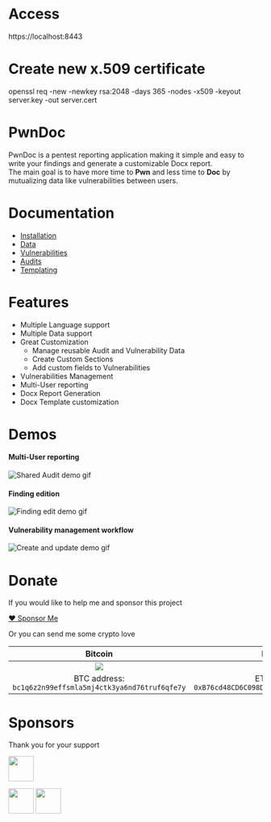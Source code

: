 # Access 

https://localhost:8443

# Create new x.509 certificate 
openssl req -new -newkey rsa:2048 -days 365 -nodes -x509 -keyout server.key -out server.cert

# PwnDoc

PwnDoc is a pentest reporting application making it simple and easy to write your findings and generate a customizable Docx report.  
The main goal is to have more time to **Pwn** and less time to **Doc** by mutualizing data like vulnerabilities between users.

# Documentation
- [Installation](https://pwndoc.github.io/pwndoc/#/installation)
- [Data](https://pwndoc.github.io/pwndoc/#/data)
- [Vulnerabilities](https://pwndoc.github.io/pwndoc/#/vulnerabilities)
- [Audits](https://pwndoc.github.io/pwndoc/#/audits)
- [Templating](https://pwndoc.github.io/pwndoc/#/docxtemplate)


# Features

- Multiple Language support
- Multiple Data support
- Great Customization
  - Manage reusable Audit and Vulnerability Data
  - Create Custom Sections
  - Add custom fields to Vulnerabilities
- Vulnerabilities Management
- Multi-User reporting
- Docx Report Generation
- Docx Template customization

# Demos

#### Multi-User reporting
![Shared Audit demo gif](https://raw.githubusercontent.com/pwndoc/pwndoc/master/demos/shared_audit_demo.gif)

#### Finding edition
![Finding edit demo gif](https://raw.githubusercontent.com/pwndoc/pwndoc/master/demos/audit_finding_demo.gif)

#### Vulnerability management workflow
![Create and update demo gif](https://raw.githubusercontent.com/pwndoc/pwndoc/master/demos/create_and_update_finding.gif)

# Donate

If you would like to help me and sponsor this project

[:heart: Sponsor Me](https://github.com/sponsors/yeln4ts)

Or you can send me some crypto love

| Bitcoin | Ethereum |
|:----------------------------------------:|:--------:|
| <img src="https://user-images.githubusercontent.com/4255028/160478210-ddc3b0ec-6eeb-4112-b1f0-ff1a4ee7c074.png">| <img src="https://user-images.githubusercontent.com/4255028/160478210-ddc3b0ec-6eeb-4112-b1f0-ff1a4ee7c074.png"> |
| BTC address: `bc1q6z2n99effsmla5mj4ctk3ya6nd76truf6qfe7y` | ETH address: `0xB76cd48CD6C098DE85928e125b44057D3B372821` |

# Sponsors

Thank you for your support

[<img src="https://user-images.githubusercontent.com/4255028/160469615-51ae233b-38d3-4e05-adaf-0ad8633e101f.png" height="50">](https://www.on-x.com)

[<img src="https://github.com/relaxedricky.png" height="50" />](https://github.com/relaxedricky)
[<img src="https://github.com/belane.png" height="50" />](https://github.com/belane)
